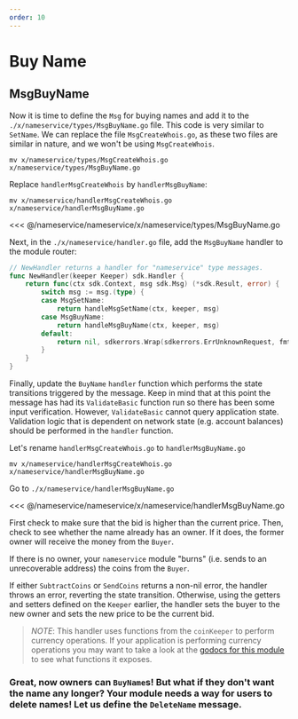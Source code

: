 ```yaml
---
order: 10
---
```


# Buy Name

## MsgBuyName

Now it is time to define the `Msg` for buying names and add it to the `./x/nameservice/types/MsgBuyName.go` file. This code is very similar to `SetName`. We can replace the file `MsgCreateWhois.go`, as these two files are similar in nature, and we won't be using `MsgCreateWhois`.

```
mv x/nameservice/types/MsgCreateWhois.go x/nameservice/types/MsgBuyName.go
```

Replace `handlerMsgCreateWhois` by `handlerMsgBuyName`:
```
mv x/nameservice/handlerMsgCreateWhois.go x/nameservice/handlerMsgBuyName.go
```

<<< @/nameservice/nameservice/x/nameservice/types/MsgBuyName.go

Next, in the `./x/nameservice/handler.go` file, add the `MsgBuyName` handler to the module router:

```go
// NewHandler returns a handler for "nameservice" type messages.
func NewHandler(keeper Keeper) sdk.Handler {
	return func(ctx sdk.Context, msg sdk.Msg) (*sdk.Result, error) {
		switch msg := msg.(type) {
		case MsgSetName:
			return handleMsgSetName(ctx, keeper, msg)
		case MsgBuyName:
			return handleMsgBuyName(ctx, keeper, msg)
		default:
			return nil, sdkerrors.Wrap(sdkerrors.ErrUnknownRequest, fmt.Sprintf("Unrecognized nameservice Msg type: %v", msg.Type()))
		}
	}
}
```

Finally, update the `BuyName` `handler` function which performs the state transitions triggered by the message. Keep in mind that at this point the message has had its `ValidateBasic` function run so there has been some input verification. However, `ValidateBasic` cannot query application state. Validation logic that is dependent on network state (e.g. account balances) should be performed in the `handler` function.

Let's rename `handlerMsgCreateWhois.go` to `handlerMsgBuyName.go`

```
mv x/nameservice/handlerMsgCreateWhois.go x/nameservice/handlerMsgBuyName.go
```

Go to `./x/nameservice/handlerMsgBuyName.go` 

<<< @/nameservice/nameservice/x/nameservice/handlerMsgBuyName.go

First check to make sure that the bid is higher than the current price. Then, check to see whether the name already has an owner. If it does, the former owner will receive the money from the `Buyer`.

If there is no owner, your `nameservice` module "burns" (i.e. sends to an unrecoverable address) the coins from the `Buyer`.

If either `SubtractCoins` or `SendCoins` returns a non-nil error, the handler throws an error, reverting the state transition. Otherwise, using the getters and setters defined on the `Keeper` earlier, the handler sets the buyer to the new owner and sets the new price to be the current bid.

> _*NOTE*_: This handler uses functions from the `coinKeeper` to perform currency operations. If your application is performing currency operations you may want to take a look at the [godocs for this module](https://godoc.org/github.com/cosmos/cosmos-sdk/x/bank#BaseKeeper) to see what functions it exposes.

### Great, now owners can `BuyName`s! But what if they don't want the name any longer? Your module needs a way for users to delete names! Let us define the `DeleteName` message.
